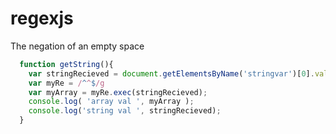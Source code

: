 # regexjs
The negation of an empty space 

```javascript
  function getString(){
    var stringRecieved = document.getElementsByName('stringvar')[0].value;
    var myRe = /^^$/g
    var myArray = myRe.exec(stringRecieved);
    console.log( 'array val ', myArray );
    console.log('string val ', stringRecieved);
  }
```
